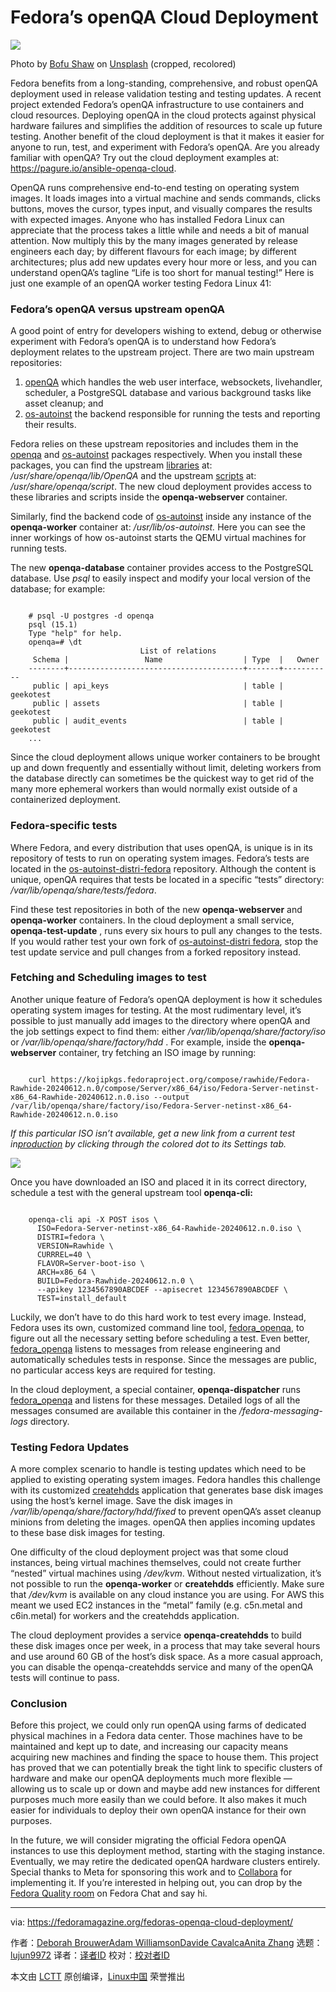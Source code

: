 [#]: subject: "Fedora’s openQA Cloud Deployment"
[#]: via: "https://fedoramagazine.org/fedoras-openqa-cloud-deployment/"
[#]: author: "Deborah BrouwerAdam WilliamsonDavide CavalcaAnita Zhang https://fedoramagazine.org/author/dbrouwer/https://fedoramagazine.org/author/adamw/https://fedoramagazine.org/author/dcavalca/https://fedoramagazine.org/author/anitazha/"
[#]: collector: "lujun9972/lctt-scripts-1705972010"
[#]: translator: " "
[#]: reviewer: " "
[#]: publisher: " "
[#]: url: " "

Fedora’s openQA Cloud Deployment
======

![][1]

Photo by [Bofu Shaw][2] on [Unsplash][3] (cropped, recolored)

Fedora benefits from a long-standing, comprehensive, and robust openQA deployment used in release validation testing and testing updates. A recent project extended Fedora’s openQA infrastructure to use containers and cloud resources. Deploying openQA in the cloud protects against physical hardware failures and simplifies the addition of resources to scale up future testing. Another benefit of the cloud deployment is that it makes it easier for anyone to run, test, and experiment with Fedora’s openQA. Are you already familiar with openQA? Try out the cloud deployment examples at: <https://pagure.io/ansible-openqa-cloud>.

OpenQA runs comprehensive end-to-end testing on operating system images. It loads images into a virtual machine and sends commands, clicks buttons, moves the cursor, types input, and visually compares the results with expected images. Anyone who has installed Fedora Linux can appreciate that the process takes a little while and needs a bit of manual attention. Now multiply this by the many images generated by release engineers each day; by different flavours for each image; by different architectures; plus add new updates every hour more or less, and you can understand openQA’s tagline “Life is too short for manual testing!” Here is just one example of an openQA worker testing Fedora Linux 41:

### Fedora’s openQA versus upstream openQA

A good point of entry for developers wishing to extend, debug or otherwise experiment with Fedora’s openQA is to understand how Fedora’s deployment relates to the upstream project. There are two main upstream repositories:

  1. [openQA][4] which handles the web user interface, websockets, livehandler, scheduler, a PostgreSQL database and various background tasks like asset cleanup; and
  2. [os-autoinst][5] the backend responsible for running the tests and reporting their results.



Fedora relies on these upstream repositories and includes them in the [openqa][6] and [os-autoinst][7] packages respectively. When you install these packages, you can find the upstream [libraries][8] at: _/usr/share/openqa/lib/OpenQA_ and the upstream [scripts][9] at: _/usr/share/openqa/script_. The new cloud deployment provides access to these libraries and scripts inside the **openqa-webserver** container.

Similarly, find the backend code of [os-autoinst][5] inside any instance of the **openqa-worker** container at: _/usr/lib/os-autoinst._ Here you can see the inner workings of how os-autoinst starts the QEMU virtual machines for running tests.

The new **openqa-database** container provides access to the PostgreSQL database. Use _psql_ to easily inspect and modify your local version of the database; for example:

```

    # psql -U postgres -d openqa
    psql (15.1)
    Type "help" for help.
    openqa=# \dt
                             List of relations
     Schema |                 Name                  | Type  |   Owner
    --------+---------------------------------------+-------+-----------
     public | api_keys                              | table | geekotest
     public | assets                                | table | geekotest
     public | audit_events                          | table | geekotest
    ...

```

Since the cloud deployment allows unique worker containers to be brought up and down frequently and essentially without limit, deleting workers from the database directly can sometimes be the quickest way to get rid of the many more ephemeral workers than would normally exist outside of a containerized deployment.

### Fedora-specific tests

Where Fedora, and every distribution that uses openQA, is unique is in its repository of tests to run on operating system images. Fedora’s tests are located in the [os-autoinst-distri-fedora][10] repository. Although the content is unique, openQA requires that tests be located in a specific “tests” directory: _/var/lib/openqa/share/tests/fedora_.

Find these test repositories in both of the new **openqa-webserver** and **openqa-worker** containers. In the cloud deployment a small service, **openqa-test-update** , runs every six hours to pull any changes to the tests. If you would rather test your own fork of [os-autoinst-distri fedora][10], stop the test update service and pull changes from a forked repository instead.

### **Fetching and Scheduling images to test**

Another unique feature of Fedora’s openQA deployment is how it schedules operating system images for testing. At the most rudimentary level, it’s possible to just manually add images to the directory where openQA and the job settings expect to find them: either _/var/lib/openqa/share/factory/iso_ or _/var/lib/openqa/share/factory/hdd_ . For example, inside the **openqa-webserver** container, try fetching an ISO image by running:

```

    curl https://kojipkgs.fedoraproject.org/compose/rawhide/Fedora-Rawhide-20240612.n.0/compose/Server/x86_64/iso/Fedora-Server-netinst-x86_64-Rawhide-20240612.n.0.iso --output /var/lib/openqa/share/factory/iso/Fedora-Server-netinst-x86_64-Rawhide-20240612.n.0.iso

```

_If this particular ISO isn’t available, get a new link from a current test in[production][11] by clicking through the colored dot to its Settings tab._

![][12]

Once you have downloaded an ISO and placed it in its correct directory, schedule a test with the general upstream tool **openqa-cli:**

```

    openqa-cli api -X POST isos \
      ISO=Fedora-Server-netinst-x86_64-Rawhide-20240612.n.0.iso \
      DISTRI=fedora \
      VERSION=Rawhide \
      CURRREL=40 \
      FLAVOR=Server-boot-iso \
      ARCH=x86_64 \
      BUILD=Fedora-Rawhide-20240612.n.0 \
      --apikey 1234567890ABCDEF --apisecret 1234567890ABCDEF \
      TEST=install_default

```

Luckily, we don’t have to do this hard work to test every image. Instead, Fedora uses its own, customized command line tool, [fedora_openqa][13], to figure out all the necessary setting before scheduling a test. Even better, [fedora_openqa][13] listens to messages from release engineering and automatically schedules tests in response. Since the messages are public, no particular access keys are required for testing.

In the cloud deployment, a special container, **openqa-dispatcher** runs [fedora_openqa][13] and listens for these messages. Detailed logs of all the messages consumed are available this container in the _/fedora-messaging-logs_ directory.

### **Testing Fedora Updates**

A more complex scenario to handle is testing updates which need to be applied to existing operating system images. Fedora handles this challenge with its customized [createhdds][14] application that generates base disk images using the host’s kernel image. Save the disk images in _/var/lib/openqa/share/factory/hdd/fixed_ to prevent openQA’s asset cleanup minions from deleting the images. openQA then applies incoming updates to these base disk images for testing.

One difficulty of the cloud deployment project was that some cloud instances, being virtual machines themselves, could not create further “nested” virtual machines using _/dev/kvm_. Without nested virtualization, it’s not possible to run the **openqa-worker** or **createhdds** efficiently. Make sure that _/dev/kvm_ is available on any cloud instance you are using. For AWS this meant we used EC2 instances in the “metal” family (e.g. c5n.metal and c6in.metal) for workers and the createhdds application.

The cloud deployment provides a service **openqa-createhdds** to build these disk images once per week, in a process that may take several hours and use around 60 GB of the host’s disk space. As a more casual approach, you can disable the openqa-createhdds service and many of the openQA tests will continue to pass.

### Conclusion

Before this project, we could only run openQA using farms of dedicated physical machines in a Fedora data center. Those machines have to be maintained and kept up to date, and increasing our capacity means acquiring new machines and finding the space to house them. This project has proved that we can potentially break the tight link to specific clusters of hardware and make our openQA deployments much more flexible — allowing us to scale up or down and maybe add new instances for different purposes much more easily than we could before. It also makes it much easier for individuals to deploy their own openQA instance for their own purposes.

In the future, we will consider migrating the official Fedora openQA instances to use this deployment method, starting with the staging instance. Eventually, we may retire the dedicated openQA hardware clusters entirely. Special thanks to Meta for sponsoring this work and to [Collabora][15] for implementing it. If you’re interested in helping out, you can drop by the [Fedora Quality room][16] on Fedora Chat and say hi.

--------------------------------------------------------------------------------

via: https://fedoramagazine.org/fedoras-openqa-cloud-deployment/

作者：[Deborah BrouwerAdam WilliamsonDavide CavalcaAnita Zhang][a]
选题：[lujun9972][b]
译者：[译者ID](https://github.com/译者ID)
校对：[校对者ID](https://github.com/校对者ID)

本文由 [LCTT](https://github.com/LCTT/TranslateProject) 原创编译，[Linux中国](https://linux.cn/) 荣誉推出

[a]: https://fedoramagazine.org/author/dbrouwer/https://fedoramagazine.org/author/adamw/https://fedoramagazine.org/author/dcavalca/https://fedoramagazine.org/author/anitazha/
[b]: https://github.com/lujun9972
[1]: https://fedoramagazine.org/wp-content/uploads/2024/06/fedora-openqa-816x345.jpg
[2]: https://unsplash.com/@hikeshaw?utm_content=creditCopyText&utm_medium=referral&utm_source=unsplash
[3]: https://unsplash.com/photos/brown-egg-on-red-tray-7GJ6-S6UKZk?utm_content=creditCopyText&utm_medium=referral&utm_source=unsplash
[4]: https://github.com/os-autoinst/openQA
[5]: https://github.com/os-autoinst/os-autoinst
[6]: https://packages.fedoraproject.org/pkgs/openqa/openqa/
[7]: https://packages.fedoraproject.org/pkgs/os-autoinst/os-autoinst/
[8]: https://github.com/os-autoinst/openQA/tree/master/lib/OpenQA
[9]: https://github.com/os-autoinst/openQA/tree/master/script
[10]: https://pagure.io/fedora-qa/os-autoinst-distri-fedora
[11]: https://openqa.fedoraproject.org/
[12]: https://fedoramagazine.org/wp-content/uploads/2024/06/coloured_dot-1.png
[13]: https://pagure.io/fedora-qa/fedora_openqa
[14]: https://pagure.io/fedora-qa/createhdds
[15]: https://www.collabora.com/
[16]: https://chat.fedoraproject.org/#/room/#quality:fedoraproject.org

